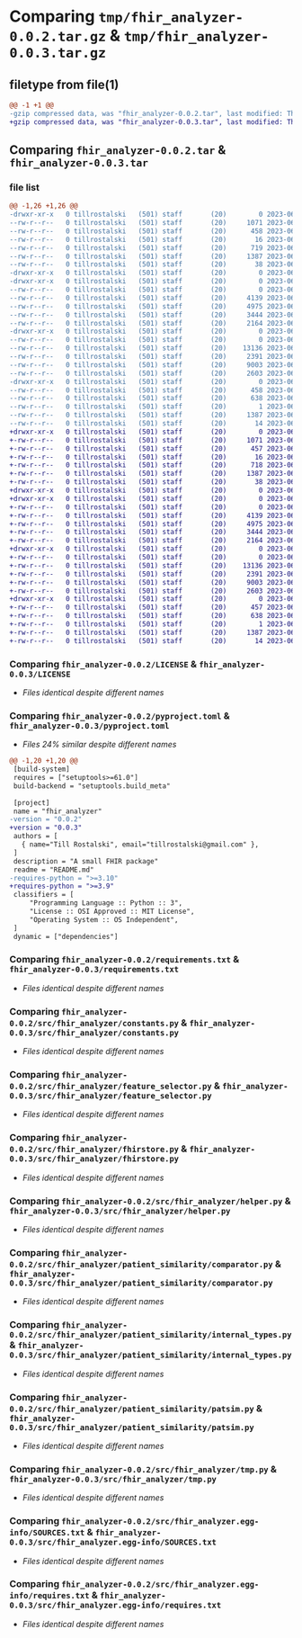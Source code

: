 # Comparing `tmp/fhir_analyzer-0.0.2.tar.gz` & `tmp/fhir_analyzer-0.0.3.tar.gz`

## filetype from file(1)

```diff
@@ -1 +1 @@
-gzip compressed data, was "fhir_analyzer-0.0.2.tar", last modified: Thu Jun 29 14:47:56 2023, max compression
+gzip compressed data, was "fhir_analyzer-0.0.3.tar", last modified: Thu Jun 29 15:03:37 2023, max compression
```

## Comparing `fhir_analyzer-0.0.2.tar` & `fhir_analyzer-0.0.3.tar`

### file list

```diff
@@ -1,26 +1,26 @@
-drwxr-xr-x   0 tillrostalski   (501) staff       (20)        0 2023-06-29 14:47:56.526715 fhir_analyzer-0.0.2/
--rw-r--r--   0 tillrostalski   (501) staff       (20)     1071 2023-06-25 13:13:22.000000 fhir_analyzer-0.0.2/LICENSE
--rw-r--r--   0 tillrostalski   (501) staff       (20)      458 2023-06-29 14:47:56.526586 fhir_analyzer-0.0.2/PKG-INFO
--rw-r--r--   0 tillrostalski   (501) staff       (20)       16 2023-06-24 16:03:53.000000 fhir_analyzer-0.0.2/README.md
--rw-r--r--   0 tillrostalski   (501) staff       (20)      719 2023-06-29 14:47:44.000000 fhir_analyzer-0.0.2/pyproject.toml
--rw-r--r--   0 tillrostalski   (501) staff       (20)     1387 2023-06-29 14:42:27.000000 fhir_analyzer-0.0.2/requirements.txt
--rw-r--r--   0 tillrostalski   (501) staff       (20)       38 2023-06-29 14:47:56.526748 fhir_analyzer-0.0.2/setup.cfg
-drwxr-xr-x   0 tillrostalski   (501) staff       (20)        0 2023-06-29 14:47:56.522812 fhir_analyzer-0.0.2/src/
-drwxr-xr-x   0 tillrostalski   (501) staff       (20)        0 2023-06-29 14:47:56.524948 fhir_analyzer-0.0.2/src/fhir_analyzer/
--rw-r--r--   0 tillrostalski   (501) staff       (20)        0 2023-06-18 09:07:45.000000 fhir_analyzer-0.0.2/src/fhir_analyzer/__init__.py
--rw-r--r--   0 tillrostalski   (501) staff       (20)     4139 2023-06-18 17:05:10.000000 fhir_analyzer-0.0.2/src/fhir_analyzer/constants.py
--rw-r--r--   0 tillrostalski   (501) staff       (20)     4975 2023-06-25 13:42:39.000000 fhir_analyzer-0.0.2/src/fhir_analyzer/feature_selector.py
--rw-r--r--   0 tillrostalski   (501) staff       (20)     3444 2023-06-19 15:53:02.000000 fhir_analyzer-0.0.2/src/fhir_analyzer/fhirstore.py
--rw-r--r--   0 tillrostalski   (501) staff       (20)     2164 2023-06-26 19:13:12.000000 fhir_analyzer-0.0.2/src/fhir_analyzer/helper.py
-drwxr-xr-x   0 tillrostalski   (501) staff       (20)        0 2023-06-29 14:47:56.526310 fhir_analyzer-0.0.2/src/fhir_analyzer/patient_similarity/
--rw-r--r--   0 tillrostalski   (501) staff       (20)        0 2023-06-19 15:56:47.000000 fhir_analyzer-0.0.2/src/fhir_analyzer/patient_similarity/__init__.py
--rw-r--r--   0 tillrostalski   (501) staff       (20)    13136 2023-06-25 20:13:44.000000 fhir_analyzer-0.0.2/src/fhir_analyzer/patient_similarity/comparator.py
--rw-r--r--   0 tillrostalski   (501) staff       (20)     2391 2023-06-25 17:02:32.000000 fhir_analyzer-0.0.2/src/fhir_analyzer/patient_similarity/internal_types.py
--rw-r--r--   0 tillrostalski   (501) staff       (20)     9003 2023-06-25 20:17:45.000000 fhir_analyzer-0.0.2/src/fhir_analyzer/patient_similarity/patsim.py
--rw-r--r--   0 tillrostalski   (501) staff       (20)     2603 2023-06-25 19:58:12.000000 fhir_analyzer-0.0.2/src/fhir_analyzer/tmp.py
-drwxr-xr-x   0 tillrostalski   (501) staff       (20)        0 2023-06-29 14:47:56.525604 fhir_analyzer-0.0.2/src/fhir_analyzer.egg-info/
--rw-r--r--   0 tillrostalski   (501) staff       (20)      458 2023-06-29 14:47:56.000000 fhir_analyzer-0.0.2/src/fhir_analyzer.egg-info/PKG-INFO
--rw-r--r--   0 tillrostalski   (501) staff       (20)      638 2023-06-29 14:47:56.000000 fhir_analyzer-0.0.2/src/fhir_analyzer.egg-info/SOURCES.txt
--rw-r--r--   0 tillrostalski   (501) staff       (20)        1 2023-06-29 14:47:56.000000 fhir_analyzer-0.0.2/src/fhir_analyzer.egg-info/dependency_links.txt
--rw-r--r--   0 tillrostalski   (501) staff       (20)     1387 2023-06-29 14:47:56.000000 fhir_analyzer-0.0.2/src/fhir_analyzer.egg-info/requires.txt
--rw-r--r--   0 tillrostalski   (501) staff       (20)       14 2023-06-29 14:47:56.000000 fhir_analyzer-0.0.2/src/fhir_analyzer.egg-info/top_level.txt
+drwxr-xr-x   0 tillrostalski   (501) staff       (20)        0 2023-06-29 15:03:37.658871 fhir_analyzer-0.0.3/
+-rw-r--r--   0 tillrostalski   (501) staff       (20)     1071 2023-06-25 13:13:22.000000 fhir_analyzer-0.0.3/LICENSE
+-rw-r--r--   0 tillrostalski   (501) staff       (20)      457 2023-06-29 15:03:37.658726 fhir_analyzer-0.0.3/PKG-INFO
+-rw-r--r--   0 tillrostalski   (501) staff       (20)       16 2023-06-24 16:03:53.000000 fhir_analyzer-0.0.3/README.md
+-rw-r--r--   0 tillrostalski   (501) staff       (20)      718 2023-06-29 15:03:28.000000 fhir_analyzer-0.0.3/pyproject.toml
+-rw-r--r--   0 tillrostalski   (501) staff       (20)     1387 2023-06-29 14:42:27.000000 fhir_analyzer-0.0.3/requirements.txt
+-rw-r--r--   0 tillrostalski   (501) staff       (20)       38 2023-06-29 15:03:37.658913 fhir_analyzer-0.0.3/setup.cfg
+drwxr-xr-x   0 tillrostalski   (501) staff       (20)        0 2023-06-29 15:03:37.654371 fhir_analyzer-0.0.3/src/
+drwxr-xr-x   0 tillrostalski   (501) staff       (20)        0 2023-06-29 15:03:37.656728 fhir_analyzer-0.0.3/src/fhir_analyzer/
+-rw-r--r--   0 tillrostalski   (501) staff       (20)        0 2023-06-18 09:07:45.000000 fhir_analyzer-0.0.3/src/fhir_analyzer/__init__.py
+-rw-r--r--   0 tillrostalski   (501) staff       (20)     4139 2023-06-18 17:05:10.000000 fhir_analyzer-0.0.3/src/fhir_analyzer/constants.py
+-rw-r--r--   0 tillrostalski   (501) staff       (20)     4975 2023-06-25 13:42:39.000000 fhir_analyzer-0.0.3/src/fhir_analyzer/feature_selector.py
+-rw-r--r--   0 tillrostalski   (501) staff       (20)     3444 2023-06-19 15:53:02.000000 fhir_analyzer-0.0.3/src/fhir_analyzer/fhirstore.py
+-rw-r--r--   0 tillrostalski   (501) staff       (20)     2164 2023-06-26 19:13:12.000000 fhir_analyzer-0.0.3/src/fhir_analyzer/helper.py
+drwxr-xr-x   0 tillrostalski   (501) staff       (20)        0 2023-06-29 15:03:37.658287 fhir_analyzer-0.0.3/src/fhir_analyzer/patient_similarity/
+-rw-r--r--   0 tillrostalski   (501) staff       (20)        0 2023-06-19 15:56:47.000000 fhir_analyzer-0.0.3/src/fhir_analyzer/patient_similarity/__init__.py
+-rw-r--r--   0 tillrostalski   (501) staff       (20)    13136 2023-06-25 20:13:44.000000 fhir_analyzer-0.0.3/src/fhir_analyzer/patient_similarity/comparator.py
+-rw-r--r--   0 tillrostalski   (501) staff       (20)     2391 2023-06-25 17:02:32.000000 fhir_analyzer-0.0.3/src/fhir_analyzer/patient_similarity/internal_types.py
+-rw-r--r--   0 tillrostalski   (501) staff       (20)     9003 2023-06-25 20:17:45.000000 fhir_analyzer-0.0.3/src/fhir_analyzer/patient_similarity/patsim.py
+-rw-r--r--   0 tillrostalski   (501) staff       (20)     2603 2023-06-25 19:58:12.000000 fhir_analyzer-0.0.3/src/fhir_analyzer/tmp.py
+drwxr-xr-x   0 tillrostalski   (501) staff       (20)        0 2023-06-29 15:03:37.657383 fhir_analyzer-0.0.3/src/fhir_analyzer.egg-info/
+-rw-r--r--   0 tillrostalski   (501) staff       (20)      457 2023-06-29 15:03:37.000000 fhir_analyzer-0.0.3/src/fhir_analyzer.egg-info/PKG-INFO
+-rw-r--r--   0 tillrostalski   (501) staff       (20)      638 2023-06-29 15:03:37.000000 fhir_analyzer-0.0.3/src/fhir_analyzer.egg-info/SOURCES.txt
+-rw-r--r--   0 tillrostalski   (501) staff       (20)        1 2023-06-29 15:03:37.000000 fhir_analyzer-0.0.3/src/fhir_analyzer.egg-info/dependency_links.txt
+-rw-r--r--   0 tillrostalski   (501) staff       (20)     1387 2023-06-29 15:03:37.000000 fhir_analyzer-0.0.3/src/fhir_analyzer.egg-info/requires.txt
+-rw-r--r--   0 tillrostalski   (501) staff       (20)       14 2023-06-29 15:03:37.000000 fhir_analyzer-0.0.3/src/fhir_analyzer.egg-info/top_level.txt
```

### Comparing `fhir_analyzer-0.0.2/LICENSE` & `fhir_analyzer-0.0.3/LICENSE`

 * *Files identical despite different names*

### Comparing `fhir_analyzer-0.0.2/pyproject.toml` & `fhir_analyzer-0.0.3/pyproject.toml`

 * *Files 24% similar despite different names*

```diff
@@ -1,20 +1,20 @@
 [build-system]
 requires = ["setuptools>=61.0"]
 build-backend = "setuptools.build_meta"
 
 [project]
 name = "fhir_analyzer"
-version = "0.0.2"
+version = "0.0.3"
 authors = [
   { name="Till Rostalski", email="tillrostalski@gmail.com" },
 ]
 description = "A small FHIR package"
 readme = "README.md"
-requires-python = ">=3.10"
+requires-python = ">=3.9"
 classifiers = [
     "Programming Language :: Python :: 3",
     "License :: OSI Approved :: MIT License",
     "Operating System :: OS Independent",
 ]
 dynamic = ["dependencies"]
```

### Comparing `fhir_analyzer-0.0.2/requirements.txt` & `fhir_analyzer-0.0.3/requirements.txt`

 * *Files identical despite different names*

### Comparing `fhir_analyzer-0.0.2/src/fhir_analyzer/constants.py` & `fhir_analyzer-0.0.3/src/fhir_analyzer/constants.py`

 * *Files identical despite different names*

### Comparing `fhir_analyzer-0.0.2/src/fhir_analyzer/feature_selector.py` & `fhir_analyzer-0.0.3/src/fhir_analyzer/feature_selector.py`

 * *Files identical despite different names*

### Comparing `fhir_analyzer-0.0.2/src/fhir_analyzer/fhirstore.py` & `fhir_analyzer-0.0.3/src/fhir_analyzer/fhirstore.py`

 * *Files identical despite different names*

### Comparing `fhir_analyzer-0.0.2/src/fhir_analyzer/helper.py` & `fhir_analyzer-0.0.3/src/fhir_analyzer/helper.py`

 * *Files identical despite different names*

### Comparing `fhir_analyzer-0.0.2/src/fhir_analyzer/patient_similarity/comparator.py` & `fhir_analyzer-0.0.3/src/fhir_analyzer/patient_similarity/comparator.py`

 * *Files identical despite different names*

### Comparing `fhir_analyzer-0.0.2/src/fhir_analyzer/patient_similarity/internal_types.py` & `fhir_analyzer-0.0.3/src/fhir_analyzer/patient_similarity/internal_types.py`

 * *Files identical despite different names*

### Comparing `fhir_analyzer-0.0.2/src/fhir_analyzer/patient_similarity/patsim.py` & `fhir_analyzer-0.0.3/src/fhir_analyzer/patient_similarity/patsim.py`

 * *Files identical despite different names*

### Comparing `fhir_analyzer-0.0.2/src/fhir_analyzer/tmp.py` & `fhir_analyzer-0.0.3/src/fhir_analyzer/tmp.py`

 * *Files identical despite different names*

### Comparing `fhir_analyzer-0.0.2/src/fhir_analyzer.egg-info/SOURCES.txt` & `fhir_analyzer-0.0.3/src/fhir_analyzer.egg-info/SOURCES.txt`

 * *Files identical despite different names*

### Comparing `fhir_analyzer-0.0.2/src/fhir_analyzer.egg-info/requires.txt` & `fhir_analyzer-0.0.3/src/fhir_analyzer.egg-info/requires.txt`

 * *Files identical despite different names*

